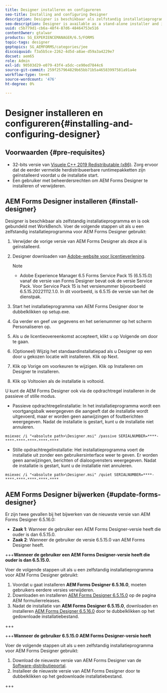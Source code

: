 ```yaml
---
title: Designer installeren en configureren
seo-title: Installing and configuring Designer
description: Designer is beschikbaar als zelfstandig installatieprogramma en is ook gebundeld met Workbench. Leer hoe u zelfstandige Designer installeert.
seo-description: Designer is available as a stand-alone installer and is also bundled with Workbench. Learn how to install stand-alone Designer.
uuid: c5b779d1-cb6a-48f4-87d6-48464753e516
contentOwner: gtalwar
products: SG_EXPERIENCEMANAGER/6.5/FORMS
topic-tags: designer
geptopics: SG_AEMFORMS/categories/jee
discoiquuid: f3a5b5ce-2262-4d5d-a8ae-d59a3a4229e7
docset: aem65
role: Admin
exl-id: 90503d29-e079-43f4-a5dc-ce90ed7844c6
source-git-commit: 259f257964829b65bb71b5a46583997581a91a4e
workflow-type: tm+mt
source-wordcount: '476'
ht-degree: 0%

---
```


# Designer installeren en configureren{#installing-and-configuring-designer}

## Voorwaarden {#pre-requisites}

* 32-bits versie van  [Visuele C++ 2019 Redistributable (x86)](https://learn.microsoft.com/en-us/cpp/windows/latest-supported-vc-redist?view=msvc-170). Zorg ervoor dat de eerder vermelde herdistribueerbare runtimepakketten zijn geïnstalleerd voordat u de installatie start.
* Een gebruiker met beheerdersrechten om AEM Forms Designer te installeren of verwijderen.

## AEM Forms Designer installeren {#install-designer}

Designer is beschikbaar als zelfstandig installatieprogramma en is ook gebundeld met WorkBench. Voer de volgende stappen uit als u een zelfstandig installatieprogramma voor AEM Forms Designer gebruikt:

1. Verwijder de vorige versie van AEM Forms Designer als deze al is geïnstalleerd.
1. Designer downloaden van [Adobe-website voor licentieverlening](https://licensing.adobe.com/).

   >[!NOTE]
   >
   > * Adobe Experience Manager 6.5 Forms Service Pack 15 (6.5.15.0) vanaf de versie van Forms Designer bevat ook de versie Service Pack. Voor Service Pack 15 is het versienummer bijvoorbeeld 6.5.15.20221112.1.0. In dit voorbeeld, is 6.5.15 de versie van het de dienstpak.

1. Start het installatieprogramma van AEM Forms Designer door te dubbelklikken op setup.exe.
1. Ga verder en geef uw gegevens en het serienummer op het scherm Personaliseren op.
1. Als u de licentieovereenkomst accepteert, klikt u op Volgende om door te gaan.
1. (Optioneel) Wijzig het standaardinstallatiepad als u Designer op een door u gekozen locatie wilt installeren. Klik op Next.
1. Klik op Vorige om voorkeuren te wijzigen. Klik op Installeren om Designer te installeren.
1. Klik op Voltooien als de installatie is voltooid.

U kunt de AEM Forms Designer ook via de opdrachtregel installeren in de passieve of stille modus.

* Passieve opdrachtregelinstallatie: In het installatieprogramma wordt een voortgangsbalk weergegeven die aangeeft dat de installatie wordt uitgevoerd, maar er worden geen aanwijzingen of foutberichten weergegeven. Nadat de installatie is gestart, kunt u de installatie niet annuleren.

```shell
msiexec /i "<absolute path>\Designer.msi" /passive SERIALNUMBER=****-****-****-****-****-****
```

* Stille opdrachtregelinstallatie: Het installatieprogramma voert de installatie uit zonder een gebruikersinterface weer te geven. Er worden geen aanwijzingen, berichten of dialoogvensters weergegeven. Nadat de installatie is gestart, kunt u de installatie niet annuleren.

```shell
msiexec /i "<absolute path>\Designer.msi" /quiet SERIALNUMBER=****-****-****-****-****-****
```

## AEM Forms Designer bijwerken {#update-forms-designer}

Er zijn twee gevallen bij het bijwerken van de nieuwste versie van AEM Forms Designer 6.5.16.0:

* **Zaak 1**: Wanneer de gebruiker een AEM Forms Designer-versie heeft die ouder is dan 6.5.15.0.
* **Zaak 2**: Wanneer de gebruiker de versie 6.5.15.0 van AEM Forms Designer heeft.

+++**Wanneer de gebruiker een AEM Forms Designer-versie heeft die ouder is dan 6.5.15.0.**

Voer de volgende stappen uit als u een zelfstandig installatieprogramma voor AEM Forms Designer gebruikt:

1. Voordat u gaat installeren **AEM Forms Designer 6.5.16.0**, moeten gebruikers eerdere versies verwijderen.
1. Downloaden en installeren [AEM Forms Designer 6.5.15.0](https://experienceleague.adobe.com/docs/experience-manager-release-information/aem-release-updates/forms-updates/aem-forms-releases.html) op de pagina AEM formulierreleases.
1. Nadat de installatie van **AEM Forms Designer 6.5.15.0**, downloaden en installeren [AEM Forms Designer 6.5.16.0](https://experienceleague.adobe.com/docs/experience-manager-release-information/aem-release-updates/forms-updates/aem-forms-releases.html) door te dubbelklikken op het gedownloade installatiebestand.

+++

+++**Wanneer de gebruiker 6.5.15.0 AEM Forms Designer-versie heeft**

Voer de volgende stappen uit als u een zelfstandig installatieprogramma voor AEM Forms Designer gebruikt:
1. Download de nieuwste versie van AEM Forms Designer van de [Software-distributieportal](https://experienceleague.adobe.com/docs/experience-manager-release-information/aem-release-updates/forms-updates/aem-forms-releases.html).
1. Installeer de nieuwste versie van AEM Forms Designer door te dubbelklikken op het gedownloade installatiebestand.

+++